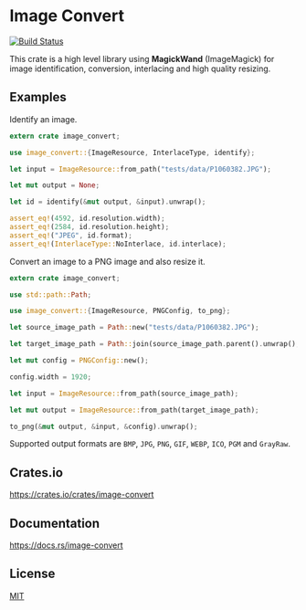 Image Convert
====================

[![Build Status](https://travis-ci.org/magiclen/image-convert.svg?branch=master)](https://travis-ci.org/magiclen/image-convert)

This crate is a high level library using **MagickWand** (ImageMagick) for image identification, conversion, interlacing and high quality resizing.

## Examples

Identify an image.

```rust
extern crate image_convert;

use image_convert::{ImageResource, InterlaceType, identify};

let input = ImageResource::from_path("tests/data/P1060382.JPG");

let mut output = None;

let id = identify(&mut output, &input).unwrap();

assert_eq!(4592, id.resolution.width);
assert_eq!(2584, id.resolution.height);
assert_eq!("JPEG", id.format);
assert_eq!(InterlaceType::NoInterlace, id.interlace);
```

Convert an image to a PNG image and also resize it.

```rust
extern crate image_convert;

use std::path::Path;

use image_convert::{ImageResource, PNGConfig, to_png};

let source_image_path = Path::new("tests/data/P1060382.JPG");

let target_image_path = Path::join(source_image_path.parent().unwrap(), "P1060382_output.png");

let mut config = PNGConfig::new();

config.width = 1920;

let input = ImageResource::from_path(source_image_path);

let mut output = ImageResource::from_path(target_image_path);

to_png(&mut output, &input, &config).unwrap();
```

Supported output formats are `BMP`, `JPG`, `PNG`, `GIF`, `WEBP`, `ICO`, `PGM` and `GrayRaw`.

## Crates.io

https://crates.io/crates/image-convert

## Documentation

https://docs.rs/image-convert

## License

[MIT](LICENSE)